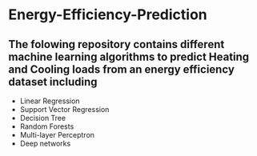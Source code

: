 # Energy-Efficiency-Prediction
## The folowing repository contains different machine learning algorithms to predict Heating and Cooling loads from an energy efficiency dataset including
- Linear Regression
- Support Vector Regression
- Decision Tree 
- Random Forests
- Multi-layer Perceptron
- Deep networks
